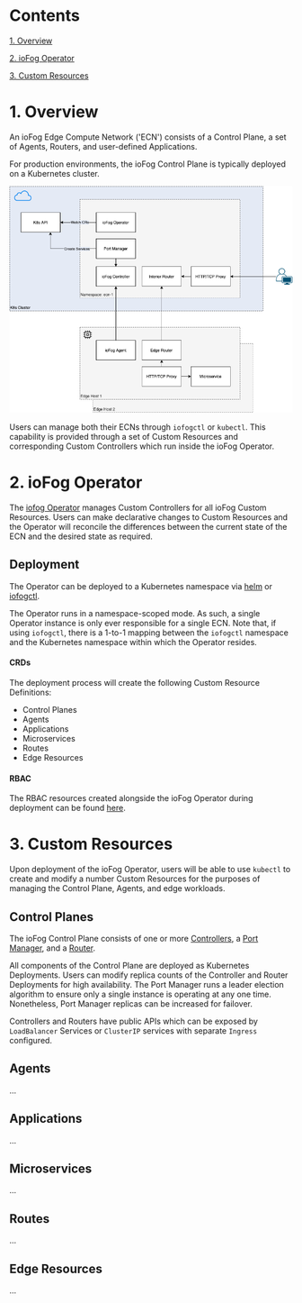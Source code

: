 
# Contents

[1. Overview](#1-overview)

[2. ioFog Operator](#2-iofog-operator)

[3. Custom Resources](#3-custom-resources)

# 1. Overview

An ioFog Edge Compute Network ('ECN') consists of a Control Plane, a set of Agents, Routers, and user-defined Applications.

For production environments, the ioFog Control Plane is typically deployed on a Kubernetes cluster.

![](https://github.com/eclipse-iofog/documentation/blob/k8s-doc/architecture/k8s/assets/overview.png?raw=true)

Users can manage both their ECNs through `iofogctl` or `kubectl`. This capability is provided through a set of Custom Resources and corresponding Custom Controllers which run inside the ioFog Operator.

# 2. ioFog Operator

The [iofog Operator](https://github.com/eclipse-iofog/iofog-operator) manages Custom Controllers for all ioFog Custom Resources. Users can make declarative changes to Custom Resources and the Operator will reconcile the differences between the current state of the ECN and the desired state as required.

## Deployment

The Operator can be deployed to a Kubernetes namespace via [helm](https://iofog.org/docs/2/platform-deployment/kubernetes-helm.html) or [iofogctl](https://iofog.org/docs/2/platform-deployment/kubernetes-iofogctl.html).

The Operator runs in a namespace-scoped mode. As such, a single Operator instance is only ever responsible for a single ECN. Note that, if using `iofogctl`, there is a 1-to-1 mapping between the `iofogctl` namespace and the Kubernetes namespace within which the Operator resides.

#### CRDs

The deployment process will create the following Custom Resource Definitions:

* Control Planes
* Agents
* Applications
* Microservices
* Routes
* Edge Resources

#### RBAC

The RBAC resources created alongside the ioFog Operator during deployment can be found [here](https://github.com/eclipse-iofog/iofog-operator/tree/develop/config).

# 3. Custom Resources

Upon deployment of the ioFog Operator, users will be able to use `kubectl` to create and modify a number Custom Resources for the purposes of managing the Control Plane, Agents, and edge workloads.

## Control Planes

The ioFog Control Plane consists of one or more [Controllers](https://github.com/eclipse-iofog/controller), a [Port Manager](https://github.com/eclipse-iofog/port-manager), and a [Router](https://github.com/eclipse-iofog/router).

All components of the Control Plane are deployed as Kubernetes Deployments. Users can modify replica counts of the Controller and Router Deployments for high availability. The Port Manager runs a leader election algorithm to ensure only a single instance is operating at any one time. Nonetheless, Port Manager replicas can be increased for failover.

Controllers and Routers have public APIs which can be exposed by `LoadBalancer` Services or `ClusterIP` services with separate `Ingress` configured.

## Agents

...

## Applications

...

## Microservices

...

## Routes

...

## Edge Resources

...


